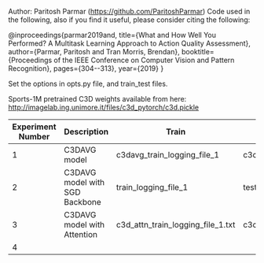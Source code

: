 Author: Paritosh Parmar (https://github.com/ParitoshParmar)
Code used in the following, also if you find it useful, please consider citing the following:

@inproceedings{parmar2019and,
  title={What and How Well You Performed? A Multitask Learning Approach to Action Quality Assessment},
  author={Parmar, Paritosh and Tran Morris, Brendan},
  booktitle={Proceedings of the IEEE Conference on Computer Vision and Pattern Recognition},
  pages={304--313},
  year={2019}
}

Set the options in opts.py file, and train_test files.

Sports-1M pretrained C3D weights available from here: http://imagelab.ing.unimore.it/files/c3d_pytorch/c3d.pickle



|  Experiment Number |  Description | Train  |  Test |  Model Folder |
|---|---|---|---| ---|
| 1 | C3DAVG model   |  c3davg_train_logging_file_1 | c3davg_test_logging_file_1  | c3davg_140_saved |
| 2 | C3DAVG model with SGD Backbone  |  train_logging_file_1 | test_logging_file_1  |c3davg_140_saved_s3d |  
| 3 | C3DAVG model with Attention  | c3d_attn_train_logging_file_1.txt   | c3d_attn_test_logging_file_1.txt  |   |
|4  |   |   |   | |